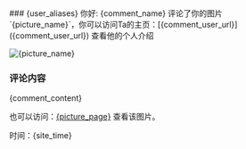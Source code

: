 <title>{comment_name} 评论了你的图片</title>
### {user_aliases} 你好:
{comment_name} 评论了你的图片 `{picture_name}`，你可以访问Ta的主页：[{comment_user_url}]({comment_user_url}) 查看他的个人介绍

![{picture_name}]({picture_display_url} "{picture_name}")

### 评论内容
{comment_content}

也可以访问：[{picture_page}]({picture_page}) 查看该图片。

时间：{site_time}